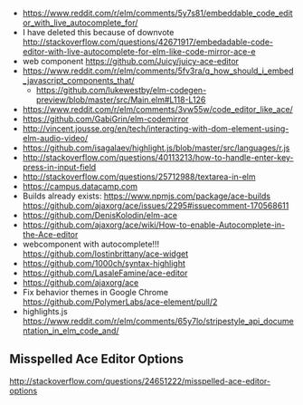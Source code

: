 - https://www.reddit.com/r/elm/comments/5y7s81/embeddable_code_editor_with_live_autocomplete_for/
- I have deleted this because of downvote http://stackoverflow.com/questions/42671917/embedadable-code-editor-with-live-autocomplete-for-elm-like-code-mirror-ace-e
- web component https://github.com/Juicy/juicy-ace-editor
- https://www.reddit.com/r/elm/comments/5fv3ra/q_how_should_i_embed_javascript_components_that/
  - https://github.com/lukewestby/elm-codegen-preview/blob/master/src/Main.elm#L118-L126
- https://www.reddit.com/r/elm/comments/3vw55w/code_editor_like_ace/
- https://github.com/GabiGrin/elm-codemirror
- http://vincent.jousse.org/en/tech/interacting-with-dom-element-using-elm-audio-video/
- https://github.com/isagalaev/highlight.js/blob/master/src/languages/r.js
- http://stackoverflow.com/questions/40113213/how-to-handle-enter-key-press-in-input-field
- http://stackoverflow.com/questions/25712988/textarea-in-elm
- https://campus.datacamp.com
- Builds already exists: https://www.npmjs.com/package/ace-builds https://github.com/ajaxorg/ace/issues/2295#issuecomment-170568611
- https://github.com/DenisKolodin/elm-ace
- https://github.com/ajaxorg/ace/wiki/How-to-enable-Autocomplete-in-the-Ace-editor
- webcomponent with autocomplete!!! https://github.com/lostinbrittany/ace-widget
- https://github.com/1000ch/syntax-highlight
- https://github.com/LasaleFamine/ace-editor
- https://github.com/ajaxorg/ace
- Fix behavior themes in Google Chrome https://github.com/PolymerLabs/ace-element/pull/2
- highlights.js https://www.reddit.com/r/elm/comments/65y7lo/stripestyle_api_documentation_in_elm_code_and/

## Misspelled Ace Editor Options

http://stackoverflow.com/questions/24651222/misspelled-ace-editor-options
